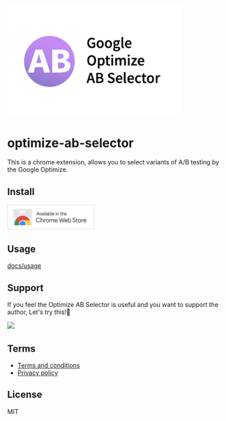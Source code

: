 <img src="public/img/store/small-promo-tile.png" alt="extension logo" width="400">

# optimize-ab-selector
This is a chrome extension, allows you to select variants of A/B testing by the Google Optimize.

## Install
<a href="https://chrome.google.com/webstore/detail/google-optimize-ab-select/beokjaefopekfpjfejcdecdeoebeebbb" title="open chrome webstore">
<img src="docs/assets/chrome-webstore-small.png" alt="chrome webstore" width="200">
</a>

## Usage
[docs/usage](docs/usage.md)

## Support
If you feel the Optimize AB Selector is useful and you want to support the author, Let's try this!🌟

<a href="https://www.buymeacoffee.com/yujiro.takeda"><img src="https://img.buymeacoffee.com/button-api/?text=Buy me a coffee&emoji=&slug=yujiro.takeda&button_colour=FFDD00&font_colour=000000&font_family=Cookie&outline_colour=000000&coffee_colour=ffffff"></a>

## Terms
- [Terms and conditions](docs/terms-and-conditions.md)
- [Privacy policy](docs/privacy-policy.md)

## License
MIT
